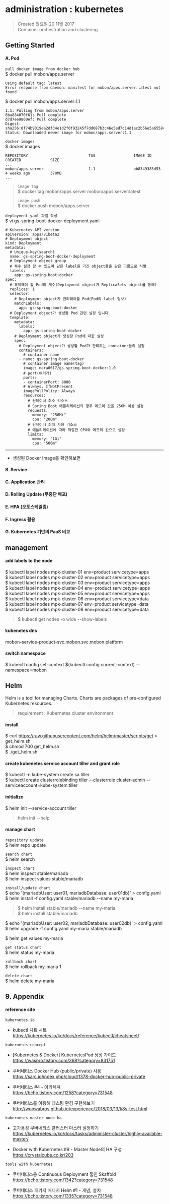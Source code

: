 # administration : kubernetes

>Created 월요일 20 11월 2017  
Container orchestration and clustering

## Getting Started

#### A. Pod

`pull docker image from docker hub`  
$ docker pull mobon/apps.server
```
Using default tag: latest
Error response from daemon: manifest for mobon/apps.server:latest not found
```
$ docker pull mobon/apps.server:1.1
```
1.1: Pulling from mobon/apps.server
8ba884070f61: Pull complete 
d7d7ee9860ef: Pull complete 
Digest: sha256:0f74b9019ea2df34e1d2f0f93245f7dd087b3c46e5ed7c14d1ac2b56e5a65584
Status: Downloaded newer image for mobon/apps.server:1.1
```

`docker images`  
$ docker images
```
REPOSITORY                           TAG                 IMAGE ID            CREATED             SIZE
...
mobon/apps.server                    1.1                 bb8349385d53        4 weeks ago         370MB
...
```

>`image tag`  
>$ docker tag mobon/apps.server mobon/apps.server:latest
>
>`image push`  
>$ docker push mobon/apps.server

`deployment yaml 파일 작성`  
$ vi gs-spring-boot-docker-deployment.yaml
```
# Kubernetes API version
apiVersion: apps/v1beta2
# Deployment object
kind: Deployment
metadata:
  # Unique-key(search)
  name: gs-spring-boot-docker-deployment
  # Deployment object group
  # 복수 설정 할 수 있으며 같은 label을 가진 object들을 같은 그룹으로 식별
  labels:
    app: gs-spring-boot-docker
spec:
  # 복제해야 할 Pod의 개수(Deployment object가 ReplicaSets object를 통해)
  replicas: 1
  selector:
    # Deployment object가 관리해야할 Pod(Pod의 label 정보)
    matchLabels:
      app: gs-spring-boot-docker
  # Deployment object가 생성할 Pod 관련 설정 입니다
  template:
    metadata:
      labels:
        app: gs-spring-boot-docker
    # Deployment object가 생성할 Pod에 대한 설정
    spec:
      # Deployment object가 생성할 Pod가 관리하는 container들의 설정
      containers:
        # container name
      - name: gs-spring-boot-docker
        # container image name(tag)
        image: nara0617/gs-spring-boot-docker:1.0
        # port(여러개)
        ports:
        - containerPort: 8080
        # Always, IfNotPresent
        imagePullPolicy: Always
        resources:
          # 컨테이너 최소 리소스
          # Spring Boot 애플리케이션의 경우 메모리 값을 256M 이상 설정
          requests:
            memory: "256Mi"
            cpu: "200m"
          # 컨테이너 최대 사용 리소스
          # 애플리케이션에 따라 적절한 CPU와 메모리 값으로 설정
          limits:
            memory: "1Gi"
            cpu: "500m"
```

----------

- 생성된 Docker  Image를 확인해보면

#### B. Service

#### C. Application 관리

#### D. Rolling Update (무중단 배포)

#### E. HPA (오토스케일링)

#### F. Ingress 활용

#### G. Kubernetes 기반의 PaaS 비교

## management

#### add labels to the node
$ kubectl label nodes mpk-cluster-01 env=product servicetype=apps  
$ kubectl label nodes mpk-cluster-02 env=product servicetype=apps  
$ kubectl label nodes mpk-cluster-03 env=product servicetype=apps  
$ kubectl label nodes mpk-cluster-04 env=product servicetype=apps  
$ kubectl label nodes mpk-cluster-05 env=product servicetype=apps  
$ kubectl label nodes mpk-cluster-06 env=product servicetype=data  
$ kubectl label nodes mpk-cluster-07 env=product servicetype=data  
$ kubectl label nodes mpk-cluster-08 env=product servicetype=data  

> $ kubectl get nodes -o wide --show-labels

#### kubenetes dns
mobon-service-product-svc.mobon.svc.mobon.platform

#### switch namespace
$ kubectl config set-context $(kubectl config current-context) --namespace=mobon

## Helm
Helm is a tool for managing Charts. Charts are packages of pre-configured Kubernetes resources.

> requirement : Kubernetes cluster environment

#### install
$ curl https://raw.githubusercontent.com/helm/helm/master/scripts/get > get_helm.sh  
$ chmod 700 get_helm.sh  
$ ./get_helm.sh  

#### create kubenetes service account tiller and grant role
$ kubectl -n kube-system create sa tiller  
$ kubectl create clusterrolebinding tiller --clusterrole cluster-admin --serviceaccount=kube-system:tiller

#### initialize
$ helm init --service-account tiller  
> helm init --help

#### manage chart

`repository update`  
$ helm repo update

`search chart`  
$ helm search  

`inspect chart`  
$ helm inspect stable/mariadb  
$ helm inspect values stable/mariadb

`install/update chart`  
$ echo '{mariadbUser: user01, mariadbDatabase: user01db}' > config.yaml  
$ helm install -f config.yaml stable/mariadb --name my-maria  
> $ helm install stable/mariadb --name my-maria  
> $ helm install stable/mariadb

$ echo '{mariadbUser: user02, mariadbDatabase: user02db}' > config.yaml  
$ helm upgrade -f config.yaml my-maria stable/mariadb

$ helm get values my-maria

`get status chart`  
$ helm status my-maria

`rollback chart`  
$ helm rollback my-maria 1

`delete chart`  
$ helm delete my-maria

## 9. Appendix


#### reference site

`kubernetes.io`  
* kubectl 치트 시트  
https://kubernetes.io/ko/docs/reference/kubectl/cheatsheet/

`kubernetes concept`  
+ [Kubernetes & Docker] KubernetesPod  생성 가이드  
https://waspro.tistory.com/368?category=831751

+ 쿠버네티스 Docker Hub (public/private) 사용  
https://sarc.io/index.php/cloud/1378-docker-hub-public-private

+ 쿠버네티스 #4 - 아키텍쳐  
https://bcho.tistory.com/1258?category=731548

+ 쿠버네티스를 이용해 테스팅 환경 구현해보기  
http://woowabros.github.io/experience/2018/03/13/k8s-test.html


`kubernetes master node ha`  
* 고가용성 쿠버네티스 클러스터 마스터 설정하기  
https://kubernetes.io/ko/docs/tasks/administer-cluster/highly-available-master/

+ Docker with Kubernetes #9 - Master Node의 HA 구성  
https://crystalcube.co.kr/203


`tools with kubernetes`  
- 쿠버네티스용 Continuous Deployment 툴인 Skaffold  
https://bcho.tistory.com/1342?category=731548

- 쿠버네티스 패키지 매니저 Helm #1 - 개념, 설치  
https://bcho.tistory.com/1335?category=731548
